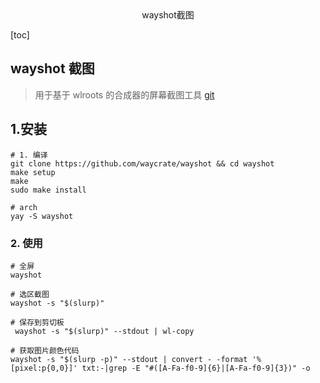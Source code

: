 <center>wayshot截图</center>





[toc]





## wayshot 截图

> 用于基于 wlroots 的合成器的屏幕截图工具 [git](https://git.sr.ht/~shinyzenith/wayshot)







## 1.安装

```shell
# 1. 编译
git clone https://github.com/waycrate/wayshot && cd wayshot
make setup
make
sudo make install

# arch 
yay -S wayshot
```





### 2. 使用

```shell
# 全屏
wayshot

# 选区截图
wayshot -s "$(slurp)"

# 保存到剪切板
 wayshot -s "$(slurp)" --stdout | wl-copy
 
# 获取图片颜色代码
wayshot -s "$(slurp -p)" --stdout | convert - -format '%[pixel:p{0,0}]' txt:-|grep -E "#([A-Fa-f0-9]{6}|[A-Fa-f0-9]{3})" -o
```

